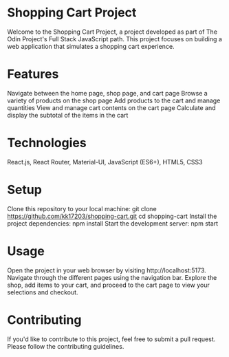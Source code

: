 # Shopping Cart Project

Welcome to the Shopping Cart Project, a project developed as part of The Odin Project's Full Stack JavaScript path. This project focuses on building a web application that simulates a shopping cart experience.

# Features

Navigate between the home page, shop page, and cart page
Browse a variety of products on the shop page
Add products to the cart and manage quantities
View and manage cart contents on the cart page
Calculate and display the subtotal of the items in the cart

# Technologies

React.js,
React Router,
Material-UI,
JavaScript (ES6+),
HTML5,
CSS3

# Setup

Clone this repository to your local machine:
git clone https://github.com/kk17203/shopping-cart.git
cd shopping-cart
Install the project dependencies:
npm install
Start the development server:
npm start

# Usage

Open the project in your web browser by visiting http://localhost:5173.
Navigate through the different pages using the navigation bar.
Explore the shop, add items to your cart, and proceed to the cart page to view your selections and checkout.

# Contributing

If you'd like to contribute to this project, feel free to submit a pull request. Please follow the contributing guidelines.
